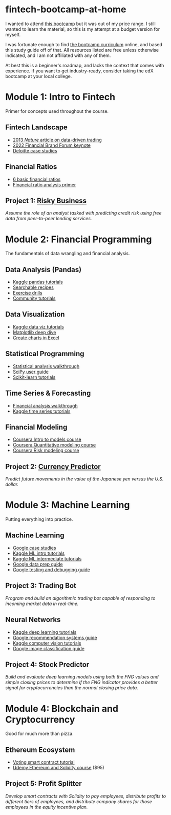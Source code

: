 # fintech-bootcamp-at-home
I wanted to attend [this bootcamp](https://www.edx.org/boot-camps/fintech) but it was out of my price range. I still wanted to learn the material, so this is my attempt at a budget version for myself. 

I was fortunate enough to find [the bootcamp curriculum](./Rice%20Fintech%20Bootcamp%20Curriculum%20Overview%202020-2021.pdf) online, and based this study guide off of that. All resources listed are free unless otherwise indicated, and I am not affiliated with any of them.

At best this is a beginner's roadmap, and lacks the context that comes with experience. If you want to get industry-ready, consider taking the edX bootcamp at your local college.

# Module 1: Intro to Fintech
Primer for concepts used throughout the course.

## Fintech Landscape
- [2013 *Nature* article on data-driven trading](https://www.nature.com/articles/srep01684)
- [2022 Financial Brand Forum keynote](https://youtu.be/XJZovt0w3cU)
- [Deloitte case studies](https://www2.deloitte.com/us/en/pages/finance-transformation/articles/finance-digital-transformation-case-studies.html)

## Financial Ratios
- [6 basic financial ratios](https://www.investopedia.com/financial-edge/0910/6-basic-financial-ratios-and-what-they-tell-you.aspx)
- [Financial ratio analysis primer](https://www.investopedia.com/terms/r/ratioanalysis.asp)

## Project 1: [Risky Business](./project-1-risky-business.ipynb)
*Assume the role of an analyst tasked with predicting credit risk using free data from peer-to-peer lending services.*

# Module 2: Financial Programming
The fundamentals of data wrangling and financial analysis.

## Data Analysis (Pandas)
- [Kaggle pandas tutorials](https://www.kaggle.com/learn/pandas)
- [Searchable recipes](https://www.skytowner.com/explore/pandas_recipes_reference)
- [Exercise drills](https://github.com/guipsamora/pandas_exercises)
- [Community tutorials](https://pandas.pydata.org/pandas-docs/stable/getting_started/tutorials.html)

## Data Visualization
- [Kaggle data viz tutorials](https://www.kaggle.com/learn/data-visualization)
- [Matplotlib deep dive](https://nbviewer.org/github/matplotlib/AnatomyOfMatplotlib/tree/master/)
- [Create charts in Excel](https://pandas-xlsxwriter-charts.readthedocs.io/)

## Statistical Programming
- [Statistical analysis walkthrough](https://randalolson.com/2012/08/06/statistical-analysis-made-easy-in-python/)
- [SciPy user guide](https://docs.scipy.org/doc/scipy/tutorial/index.html)
- [Scikit-learn tutorials](https://scikit-learn.org/stable/tutorial/index.html)

## Time Series & Forecasting
- [Financial analysis walkthrough](https://nbviewer.org/github/twiecki/financial-analysis-python-tutorial/tree/master/)
- [Kaggle time series tutorials](https://www.kaggle.com/learn/time-series)

## Financial Modeling
- [Coursera Intro to models course](https://www.coursera.org/learn/wharton-introduction-spreadsheets-models)
- [Coursera Quantitative modeling course](https://www.coursera.org/learn/wharton-quantitative-modeling)
- [Coursera Risk modeling course](https://www.coursera.org/learn/wharton-risk-models)

## Project 2: [Currency Predictor](./project-2-currency-predictor.ipynb)
*Predict future movements in the value of the Japanese yen versus the U.S. dollar.*

# Module 3: Machine Learning
Putting everything into practice.

## Machine Learning
- [Google case studies](https://pair.withgoogle.com/guidebook/case-studies)
- [Kaggle ML intro tutorials](https://www.kaggle.com/learn/intro-to-machine-learning)
- [Kaggle ML intermediate tutorials](https://www.kaggle.com/learn/intermediate-machine-learning)
- [Google data prep guide](https://developers.google.com/machine-learning/data-prep)
- [Google testing and debugging guide](https://developers.google.com/machine-learning/testing-debugging)

## Project 3: Trading Bot
*Program and build an algorithmic trading bot capable of responding to incoming market data in real-time.*

## Neural Networks
- [Kaggle deep learning tutorials](https://www.kaggle.com/learn/intro-to-deep-learning)
- [Google recommendation systems guide](https://developers.google.com/machine-learning/recommendation)
- [Kaggle computer vision tutorials](https://www.kaggle.com/learn/computer-vision)
- [Google image classification guide](https://developers.google.com/machine-learning/practica/image-classification)

## Project 4: Stock Predictor
*Build and evaluate deep learning models using both the FNG values and simple closing prices to determine if the FNG indicator provides a better signal for cryptocurrencies than the normal closing price data.*

# Module 4: Blockchain and Cryptocurrency
Good for much more than pizza.

## Ethereum Ecosystem
- [Voting smart contract tutorial](https://medium.com/buildbear/a-step-by-step-guide-to-building-and-deploying-a-voting-smart-contract-on-the-blockchain-468665034c9e)
- [Udemy Ethereum and Solidity course](https://www.udemy.com/course/ethereum-and-solidity-the-complete-developers-guide/) ($95)

## Project 5: Profit Splitter
*Develop smart contracts with Solidity to pay employees, distribute profits to different tiers of employees, and distribute company shares for those employees in the equity incentive plan.*
